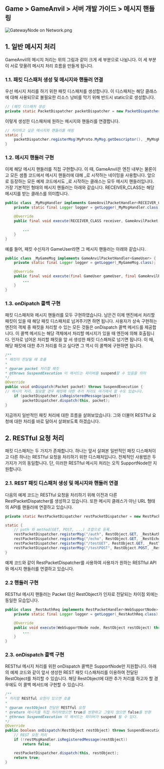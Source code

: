 ## Game > GameAnvil > 서버 개발 가이드 > 메시지 핸들링

![GatewayNode on Network.png](https://static.toastoven.net/prod_gameanvil/images/three_steps_for_message_process.png)



## 1. 일반 메시지 처리

GameAnvil의 메시지 처리는 위의 그림과 같이 크게 세 부분으로 나뉩니다. 이 세 부분이 서로 맞물려 메시지 처리 흐름을 만들게 됩니다.



### 1.1. 패킷 디스패처 생성 및 메시지와 핸들러 연결

우선 메시지 처리를 하기 위한 패킷 디스패처를 생성합니다. 이 디스패처는 해당 클래스에 대해 사용되므로 불필요한 리소스 낭비를 막기 위해 반드시 static으로 생성합니다.

```java
// (패킷 디스패처 생성    
private static PacketDispatcher packetDispatcher = new PacketDispatcher();   
```

이렇게 생성한 디스패처에 원하는 메시지와 핸들러를 연결합니다.

```java
// 처리하고 싶은 메시지와 핸들러를 매핑
static {
    packetDispatcher.registerMsg(MyProto.MyMsg.getDescriptor(), _MyMsgHandler.class);
}
```



### 1.2. 메시지 핸들러 구현

이제 해당 메시지 핸들러를 직접 구현합니다. 이 때, GameAnvil은 엔진 내부는 물론이고 모든 샘플 코드에서 메시지 핸들러에 대해 _로 시작하는 네이밍을 사용합니다. 앞으로 등장하는 모든 예제 코드에서도 _로 시작하는 클래스는 모두 메시지 핸들러입니다.  가장 기본적인 형태의 메시지 핸들러는 아래와 같습니다. RECEIVER_CLASS는 해당 메시지를 받는 클래스를 의미합니다.

```java
public class _MyMsgHandler implements GameAnvilPacketHandler<RECEIVER_CLASS> {
    private static final Logger logger = getLogger(_MyMsgHandler.class);

    @Override
    public final void execute(RECEIVER_CLASS receiver, GameAnvilPacket gameAnvilPacket) throws SuspendExecution {

		...
    }
}
```

예를 들어, 패킷 수신자가 GameUser라면 그 메시지 핸들러는 아래와 같습니다.

```java
public class _MyGameMsg implements GameAnvilPacketHandler<GameUser> {
    private static final Logger logger = getLogger(_MyGameMsg.class);

	@Override
    public final void execute(final GameUser gameUser, final GameAnvilPacket gameAnvilPacket) throws SuspendExecution {
        ...
    }
}
```



### 1.3. onDipatch 콜백 구현

패킷 디스패처와 메시지 핸들러를 모두 구현하였습니다. 남은건 이제 엔진에서 처리할 패킷이 있을 때 해당 패킷 디스패처로 넘겨주기면 하면 됩니다. 사용자가 상속 구현하는 엔진의 객체 중 패킷을 처리할 수 있는 모든 것들은 onDispatch 콜백 메서드를 제공합니다. 이 콜백 메서드는 해당 객체에서 처리할 메시지가 있을 때 엔진에 의해 호출됩니다. 인자로 넘어온 처리할 패킷을 앞 서 생성한 패킷 디스패처로 넘기면 됩니다. 이 때, 해당 패킷에 대한 추가 처리를 하고 싶다면 그 역시 이 콜백에 구현하면 됩니다.

```java
/**
* 패킷이 전달될 때 호출
*
* @param packet 처리할 패킷
* @throws SuspendExecution 이 메서드는 파이버를 suspend할 수 있음을 의미
*/
@Override
public void onDispatch(Packet packet) throws SuspendExecution {
// 메시지 처리. 필요할 경우 패킷에 대한 추가 처리도 여기에서 할 수도 있습니다.
    if (packetDispatcher.isRegisteredMessage(packet))
	    packetDispatcher.dispatch(this, packet);
}
```

지금까지 일반적인 패킷 처리에 대한 흐름을 살펴보았습니다. 그와 더불어 RESTful 요청에 대한 처리를 바로 달아서 살펴보도록 하겠습니다.



## 2. RESTful 요청 처리

패킷 디스패처는 두 가지가 존재합니다. 하나는 앞서 살펴본 일반적인 패킷 디스패처이고 다른 하나는 RESTful 요청을 처리하기 위한 디스패처입니다. 전체적인 사용법은 두 가지가 거의 동일합니다.  단, 이러한 RESTful 메시지 처리는 오직 SupportNode만 지원합니다. 



### 2.1. REST 패킷 디스패처 생성 및 메시지와 핸들러 연결

다음의 예제 코드는 RESTful 요청을 처리하기 위해 이전과 다른 RestPacketDispatcher를 생성하고 있습니다. 또한 메시지 클래스가 아닌 URL 형태의 API를 핸들러에 연결하고 있습니다.

```java
private static RestPacketDispatcher restPacketDispatcher = new RestPacketDispatcher<>();

static {
    // path 와 method(GET, POST, ...) 조합으로 등록.
    restPacketDispatcher.registerMsg("/auth", RestObject.GET, _RestAuthReq.class);
    restPacketDispatcher.registerMsg("/echo", RestObject.GET, _RestEchoReq.class);
    restPacketDispatcher.registerMsg("/testGET", RestObject.GET, _RestTestGET.class);
    restPacketDispatcher.registerMsg("/testPOST", RestObject.POST, _RestTestPOST.class);
}
```

예제 코드와 같이 RestPacketDispatcher를 사용하여 사용자가 원하는 RESTful API와 메시지 핸들러를 연결하고 있습니다.



### 2.2 핸들러 구현

RESTful 메시지 핸들러는 Packet 대신 RestObject가 인자로 전달되는 차이점 외에는 동일한 모습입니다. 

```java
public class _RestAuthReq implements RestPacketHandler<WebSupportNode> {
    private static final Logger logger = getLogger(_RestAuthReq.class);

    @Override
    public void execute(WebSupportNode node, RestObject restObject) throws SuspendExecution {
		...
    }  
}
```



### 2.3. onDispatch 콜백 구현

RESTful 메시지 처리를 위한 onDispatch 콜백은 SupportNode만 지원합니다. 아래의 예제 코드와 같이 앞서 생성한 REST 패킷 디스패처리를 이용하여 전달된 RestObject를 처리할 수 있습니다. 해당 RestObject에 대한 추가 처리를 하고자 할 경우에도 이 콜백 메서드에 구현할 수 있습니다.

```java
/**
* 처리할 RESTful 요청이 있으면 호출
*
* @param restObject 전달된 RESTful 요청
* @return 메시지를 직접 처리하였으면 true를 반환하고 그렇지 않으면 false를 반환
* @throws SuspendExecution 이 메서드는 파이버가 suspend 될 수 있다.
*/
@Override
public boolean onDispatch(RestObject restObject) throws SuspendExecution {
	// REST 요청 처리        
    if (!restMsgHandler.isRegisteredMessage(restObject))
	    return false;

    restPacketDispatcher.dispatch(this, restObject);
    return true;
}
```

